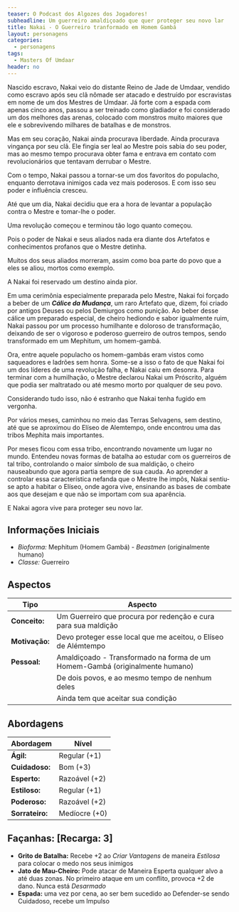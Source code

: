 ```yaml
---
teaser: O Podcast dos Algozes dos Jogadores!
subheadline: Um guerreiro amaldiçoado que quer proteger seu novo lar
title: Nakai - O Guerreiro tranformado em Homem Gambá
layout: personagens
categories:
  - personagens
tags:
  - Masters Of Umdaar 
header: no
---
```


Nascido escravo, Nakai veio do distante Reino de Jade de Umdaar, vendido como escravo após seu clã nômade ser atacado e destruído por escravistas em nome de um dos Mestres de Umdaar. Já forte com a espada com apenas cinco anos, passou a ser treinado como gladiador e foi considerado um dos melhores das arenas, colocado com monstros muito maiores que ele e sobrevivendo milhares de batalhas e de monstros.

Mas em seu coração, Nakai ainda procurava liberdade. Ainda procurava vingança por seu clã. Ele fingia ser leal ao Mestre pois sabia do seu poder, mas ao mesmo tempo procurava obter fama e entrava em contato com revolucionários que tentavam derrubar o Mestre.

Com o tempo, Nakai passou a tornar-se um dos favoritos do populacho, enquanto derrotava inimigos cada vez mais poderosos. E com isso seu poder e influência cresceu.

Até que um dia, Nakai decidiu que era a hora de levantar a população contra o Mestre e tomar-lhe o poder. 

Uma revolução começou e terminou tão logo quanto começou.

Pois o poder de Nakai e seus aliados nada era diante dos Artefatos e conhecimentos profanos que o Mestre detinha.

Muitos dos seus aliados morreram, assim como boa parte do povo que a eles se aliou, mortos como exemplo.

A Nakai foi reservado um destino ainda pior.

Em uma cerimônia especialmente preparada pelo Mestre, Nakai foi forçado a beber de um ___Cálice da Mudança___, um raro Artefato que, dizem, foi criado por antigos Deuses ou pelos Demiurgos como punição. Ao beber desse cálice um preparado especial, de cheiro hediondo e sabor igualmente ruim, Nakai passou por um processo humilhante e doloroso de transformação, deixando de ser o vigoroso e poderoso guerreiro de outros tempos, sendo transformado em um Mephitum, um homem-gambá.

Ora, entre aquele populacho os homem-gambás eram vistos como saqueadores e ladrões sem honra. Some-se a isso o fato de que Nakai foi um dos líderes de uma revolução falha, e Nakai caiu em desonra. Para terminar com a humilhação, o Mestre declarou Nakai um Próscrito, alguém que podia ser maltratado ou até mesmo morto por qualquer de seu povo. 

Considerando tudo isso, não é estranho que Nakai tenha fugido em vergonha.

Por vários meses, caminhou no meio das Terras Selvagens, sem destino, até que se aproximou do Elíseo de Alemtempo, onde encontrou uma das tribos Mephita mais importantes.

Por meses ficou com essa tribo, encontrando novamente um lugar no mundo. Entendeu novas formas de batalha ao estudar com os guerreiros de tal tribo, controlando o maior símbolo de sua maldição, o cheiro nauseabundo que agora partia sempre de sua cauda. Ao aprender a controlar essa característica nefanda que o Mestre lhe impôs, Nakai sentiu-se apto a habitar o Elíseo, onde agora vive, ensinando as bases de combate aos que desejam e que não se importam com sua aparência.

E Nakai agora vive para proteger seu novo lar.

<!-- excerpt -->

## Informações Iniciais

+ _Bioforma:_ Mephitum (Homem Gambá)  - _Beastmen_ (originalmente humano)
+ _Classe:_ Guerreiro

## Aspectos

| **Tipo**       | **Aspecto**                                                                  |
|----------------|------------------------------------------------------------------------------|
| __Conceito:__  | Um Guerreiro que procura por redenção e cura para sua maldição               |
| __Motivação:__ | Devo proteger esse local que me aceitou, o Elíseo de Alémtempo               |
| __Pessoal:__   | Amaldiçoado - Transformado na forma de um Homem-Gambá (originalmente humano) |
|                | De dois povos, e ao mesmo tempo de nenhum deles                              |
|                | Ainda tem que aceitar sua condição                                           |

## Abordagens

| **Abordagem**   | **Nível**     |
|-----------------|---------------|
| __Ágil:__       | Regular (+1)  |
| __Cuidadoso:__  | Bom (+3)      |
| __Esperto:__    | Razoável (+2) |
| __Estiloso:__   | Regular (+1)  |
| __Poderoso:__   | Razoável (+2) |
| __Sorrateiro:__ | Medíocre (+0) |

## Façanhas: [Recarga: 3]

+ __Grito de Batalha:__ Recebe +2 ao _Criar Vantagens_ de maneira _Estilosa_ para colocar o medo nos seus inimigos
+ __Jato de Mau-Cheiro:__ Pode atacar de Maneira Esperta qualquer alvo a até duas zonas. No primeiro ataque em um conflito, provoca +2 de dano. Nunca está _Desarmado_
+ __Espada:__ uma vez por cena, ao ser bem sucedido ao Defender-se sendo Cuidadoso, recebe um Impulso
